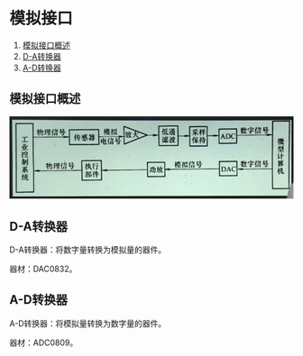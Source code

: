 # 模拟接口

1.  [模拟接口概述](#模拟接口概述)
2.  [D-A转换器](#d-a转换器)
3.  [A-D转换器](#a-d转换器)

## 模拟接口概述

![微机和控制系统接口](resources/adc_and_dac.png)

## D-A转换器

D-A转换器：将数字量转换为模拟量的器件。

器材：DAC0832。

## A-D转换器

A-D转换器：将模拟量转换为数字量的器件。

器材：ADC0809。
